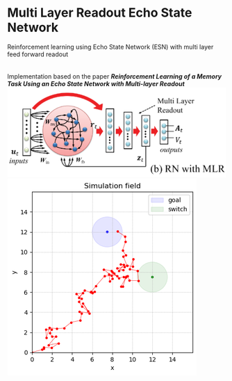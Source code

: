 # Multi Layer Readout Echo State Network
Reinforcement learning using Echo State Network (ESN) with multi layer feed forward readout</br>
<br><br>Implementation based on the paper _**Reinforcement Learning of a Memory Task Using an Echo State Network with Multi-layer Readout**_
<img src='architecture.PNG'>
<img src='Results/0_1.png'>